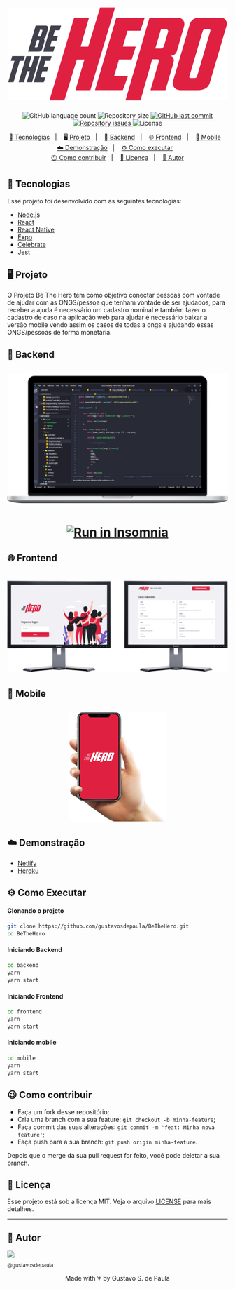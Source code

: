 <h1 align="center">
    <img title="#delicinha" src="./assets/logo.svg" />
</h1>

<p align="center">
  <img alt="GitHub language count" src="https://img.shields.io/github/languages/count/gustavosdepaula/BeTheHero">

  <img alt="Repository size" src="https://img.shields.io/github/repo-size/gustavosdepaula/BeTheHero">
  
  <a href="https://github.com/gustavosdepaula/BeTheHero/commits/master">
    <img alt="GitHub last commit" src="https://img.shields.io/github/last-commit/gustavosdepaula/BeTheHero">
  </a>

  <a href="https://github.com/gustavosdepaula/BeTheHero/issues">
    <img alt="Repository issues" src="https://img.shields.io/github/issues/gustavosdepaula/BeTheHero">
  </a>

  <img alt="License" src="https://img.shields.io/badge/license-MIT-brightgreen">
</p>

<p align="center">
  <a href="#-tecnologias">🚀 Tecnologias</a>&nbsp;&nbsp;&nbsp;|&nbsp;&nbsp;&nbsp;
  <a href="#%EF%B8%8F-projeto">🖥️ Projeto</a>&nbsp;&nbsp;&nbsp;|&nbsp;&nbsp;&nbsp;
  <a href="#-backend">🔨 Backend</a>&nbsp;&nbsp;&nbsp;|&nbsp;&nbsp;&nbsp;
  <a href="#-frontend">🌐 Frontend</a>&nbsp;&nbsp;&nbsp;|&nbsp;&nbsp;&nbsp;
  <a href="#-mobile">📱 Mobile</a>&nbsp;&nbsp;&nbsp;
  <br>
  <a href="#%EF%B8%8F-demonstração">☁️ Demonstração</a>&nbsp;&nbsp;&nbsp;|&nbsp;&nbsp;&nbsp;
  <a href="#-como-executar">⚙️ Como executar</a>&nbsp;&nbsp;&nbsp;
  <br>
  <a href="#-como-contribuir">😉 Como contribuir</a>&nbsp;&nbsp;&nbsp;|&nbsp;&nbsp;&nbsp;
   <a href="#-licença">🧾 Licença</a>&nbsp;&nbsp;&nbsp;|&nbsp;&nbsp;&nbsp;
    <a href="#-Autor">🧑 Autor</a>
</p>


<h1>

## 🚀 Tecnologias

Esse projeto foi desenvolvido com as seguintes tecnologias:

- [Node.js](https://nodejs.org/en/)
- [React](https://reactjs.org)
- [React Native](https://facebook.github.io/react-native/)
- [Expo](https://expo.io/)
- [Celebrate](https://github.com/arb/celebrate)
- [Jest](https://jestjs.io/)

## 🖥️ Projeto
O Projeto Be The Hero tem como objetivo conectar pessoas com vontade de ajudar com as ONGS/pessoa que tenham vontade de ser ajudados, para receber a ajuda é necessário um cadastro nominal e também fazer o cadastro de caso na aplicação web para ajudar é necessário baixar a versão mobile vendo assim os casos de todas a ongs e ajudando essas ONGS/pessoas de forma monetária.
## 🔨 Backend

<h2 align="center">
  <img src="./assets/backend-computer.png" alt="Backend Photo">
</h2>

<h1 align="center">
<a href="./assets/Insomnia.json" target="_blank"><img src="https://insomnia.rest/images/run.svg" alt="Run in Insomnia"></a>
</h1>

## 🌐 Frontend
<h1 align="center">
    <img  src="./assets/frontend-computer0.png" />
</h1>

## 📱 Mobile
<h2 align="center">
  <img height="250" src="./assets/mobile.png" alt="Backend Photo">
</h2>

## ☁️ Demonstração

- [Netlify](https://bethehero-1.netlify.com/)
- [Heroku](https://backend-bethehero-gsp.herokuapp.com)


## ⚙️ Como Executar

#### Clonando o projeto
```sh
git clone https://github.com/gustavosdepaula/BeTheHero.git
cd BeTheHero

```
#### Iniciando Backend
```sh
cd backend
yarn
yarn start
```
#### Iniciando Frontend
```sh
cd frontend
yarn
yarn start
```
#### Iniciando mobile
```sh
cd mobile
yarn
yarn start
```

## 😉 Como contribuir

- Faça um fork desse repositório;
- Cria uma branch com a sua feature: `git checkout -b minha-feature`;
- Faça commit das suas alterações: `git commit -m 'feat: Minha nova feature'`;
- Faça push para a sua branch: `git push origin minha-feature`.

Depois que o merge da sua pull request for feito, você pode deletar a sua branch.


## 🧾 Licença

Esse projeto está sob a licença MIT. Veja o arquivo [LICENSE](LICENSE.md) para mais detalhes.

---
## 🧑 Autor

[<img src="https://avatars3.githubusercontent.com/u/16215193?s=460&u=54781cdd737df68d666345b071bceb7e9a2ea219&v=4" width=115><br><sub>@gustavosdepaula</sub>](https://github.com/gustavosdepaula) 

<p align="center">Made with 💗 by Gustavo S. de Paula</p>

